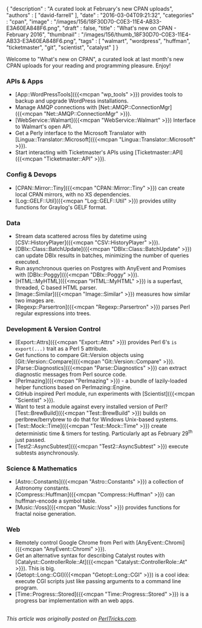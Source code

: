 {
   "description" : "A curated look at February's new CPAN uploads",
   "authors" : [
      "david-farrell"
   ],
   "date" : "2016-03-04T09:21:32",
   "categories" : "cpan",
   "image" : "/images/156/18F30D70-C0E3-11E4-AB33-E3A60EA848F6.png",
   "draft" : false,
   "title" : "What's new on CPAN - February 2016",
   "thumbnail" : "/images/156/thumb_18F30D70-C0E3-11E4-AB33-E3A60EA848F6.png",
   "tags" : [
      "walmart",
      "wordpress",
      "huffman",
      "ticketmaster",
      "git",
      "scientist",
      "catalyst"
   ]
}



Welcome to "What's new on CPAN", a curated look at last month's new CPAN uploads for your reading and programming pleasure. Enjoy!

### APIs & Apps
* [App::WordPressTools]({{<mcpan "wp_tools" >}}) provides tools to backup and upgrade WordPress installations.
* Manage AMQP connections with [Net::AMQP::ConnectionMgr]({{<mcpan "Net::AMQP::ConnectionMgr" >}}).
* [WebService::Walmart]({{<mcpan "WebService::Walmart" >}}) Interface to Walmart's open API.
* Get a Perly interface to the Microsoft Translator with [Lingua::Translator::Microsoft]({{<mcpan "Lingua::Translator::Microsoft" >}}).
* Start interacting with Ticketmaster's APIs using [Ticketmaster::API]({{<mcpan "Ticketmaster::API" >}}).


### Config & Devops
* [CPAN::Mirror::Tiny]({{<mcpan "CPAN::Mirror::Tiny" >}}) can create local CPAN mirrors, with no XS dependencies.
* [Log::GELF::Util]({{<mcpan "Log::GELF::Util" >}}) provides utility functions for Graylog's GELF format.


### Data
* Stream data scattered across files by datetime using [CSV::HistoryPlayer]({{<mcpan "CSV::HistoryPlayer" >}}).
* [DBIx::Class::BatchUpdate]({{<mcpan "DBIx::Class::BatchUpdate" >}}) can update DBIx results in batches, minimizing the number of queries executed.
* Run asynchronous queries on Postgres with AnyEvent and Promises with [DBIx::Poggy]({{<mcpan "DBIx::Poggy" >}}).
* [HTML::MyHTML]({{<mcpan "HTML::MyHTML" >}}) is a superfast, threaded, C based HTML parser.
* [Image::Similar]({{<mcpan "Image::Similar" >}}) measures how similar two images are.
* [Regexp::Parsertron]({{<mcpan "Regexp::Parsertron" >}}) parses Perl regular expressions into trees.


### Development & Version Control
* [Export::Attrs]({{<mcpan "Export::Attrs" >}}) provides Perl 6's `is export(...)` trait as a Perl 5 attribute.
* Get functions to compare Git::Version objects using [Git::Version::Compare]({{<mcpan "Git::Version::Compare" >}}).
* [Parse::Diagnostics]({{<mcpan "Parse::Diagnostics" >}}) can extract diagnostic messages from Perl source code.
* [Perlmazing]({{<mcpan "Perlmazing" >}}) - a bundle of lazily-loaded helper functions based on Perlmazing::Engine.
* GitHub inspired Perl module, run experiments with [Scientist]({{<mcpan "Scientist" >}}).
* Want to test a module against every installed version of Perl? [Test::BrewBuild]({{<mcpan "Test::BrewBuild" >}}) builds on perlbrew/berrybrew to do that for Windows Unix-based systems.
* [Test::Mock::Time]({{<mcpan "Test::Mock::Time" >}}) create deterministic time & timers for testing. Particularly apt as February 29<sup>th</sup> just passed.
* [Test2::AsyncSubtest]({{<mcpan "Test2::AsyncSubtest" >}}) execute subtests asynchronously.


### Science & Mathematics
* [Astro::Constants]({{<mcpan "Astro::Constants" >}}) a collection of Astronomy constants.
* [Compress::Huffman]({{<mcpan "Compress::Huffman" >}}) can huffman-encode a symbol table.
* [Music::Voss]({{<mcpan "Music::Voss" >}}) provides functions for fractal noise generation.


### Web
* Remotely control Google Chrome from Perl with [AnyEvent::Chromi]({{<mcpan "AnyEvent::Chromi" >}}).
* Get an alternative syntax for describing Catalyst routes with [Catalyst::ControllerRole::At]({{<mcpan "Catalyst::ControllerRole::At" >}}). This is big.
* [Getopt::Long::CGI]({{<mcpan "Getopt::Long::CGI" >}}) is a cool idea: execute CGI scripts just like passing arguments to a command line program.
* [Time::Progress::Stored]({{<mcpan "Time::Progress::Stored" >}}) is a progress bar implementation with an web apps.

\
*This article was originally posted on [PerlTricks.com](http://perltricks.com).*
